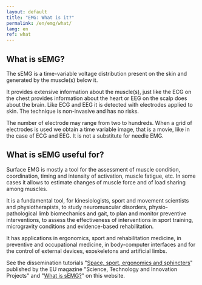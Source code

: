 ```yaml
---
layout: default
title: "EMG: What is it?"
permalink: /en/emg/what/
lang: en
ref: what
---
```


## What is sEMG?

The sEMG is a time-variable voltage distribution present on the skin and generated by the muscle(s) below it.

It provides extensive information about the muscle(s), just like the ECG on the chest provides information about the heart or EEG on the scalp does about the brain. Like ECG and EEG it is detected with electrodes applied to skin. The technique is non-invasive and has no risks.

The number of electrode may range from two to hundreds. When a grid of electrodes is used we obtain a time variable image, that is a movie, like in the case of ECG and EEG. It is not a substitute for needle EMG.
 
## What is sEMG useful for?

Surface EMG is mostly a tool for the assessment of muscle condition, coordination, timing and intensity of activation, muscle fatigue, etc. In some cases it allows to estimate changes of muscle force and of load sharing among muscles. 

It is a fundamental tool, for kinesiologists, sport and movement scientists and physiotherapists, to study neuromuscular disorders, physio-pathological limb biomechanics and gait, to plan and monitor preventive interventions, to assess the effectiveness of interventions in sport training, microgravity conditions and evidence-based rehabilitation.

It has applications in ergonomics, sport and rehabilitation medicine, in preventive and occupational medicine, in body-computer interfaces and for the control of external devices, exoskeletons and artificial limbs. 

See the dissemination tutorials "[Space, sport, ergonomics and sphincters](/assets/pdfs/space_sport_ergonomics_sphincters.pdf)" published by the EU magazine "Science, Technology and Innovation Projects" and "[What is sEMG?](/en/emg/what/semg)" on this website.
